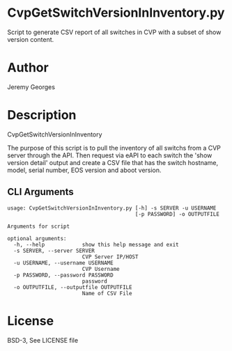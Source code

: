 # CvpGetSwitchVersionInInventory.py 
Script to generate CSV report of all switches in CVP with a subset of show version content.

# Author
Jeremy Georges 

# Description
CvpGetSwitchVersionInInventory

The purpose of this script is to pull the inventory of all switchs from a  CVP server through the API.
Then request via eAPI to each switch the 'show version detail' output and create a CSV file that has the
switch hostname, model, serial number, EOS version and aboot version.

## CLI Arguments

```
usage: CvpGetSwitchVersionInInventory.py [-h] -s SERVER -u USERNAME
                                         [-p PASSWORD] -o OUTPUTFILE

Arguments for script

optional arguments:
  -h, --help            show this help message and exit
  -s SERVER, --server SERVER
                        CVP Server IP/HOST
  -u USERNAME, --username USERNAME
                        CVP Username
  -p PASSWORD, --password PASSWORD
                        password
  -o OUTPUTFILE, --outputfile OUTPUTFILE
                        Name of CSV File
```
 


License
=======
BSD-3, See LICENSE file
